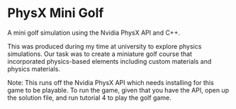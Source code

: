 # PhysX Mini Golf
 A mini golf simulation using the Nvidia PhysX API and C++.
 
 This was produced during my time at university to explore physics simulations. Our task was to create a miniature golf course that incorporated physics-based elements including custom materials and physics materials.
 
 Note: This runs off the Nvidia PhysX API which needs installing for this game to be playable. To run the game, given that you have the API, open up the solution file, and run tutorial 4 to play the golf game.
